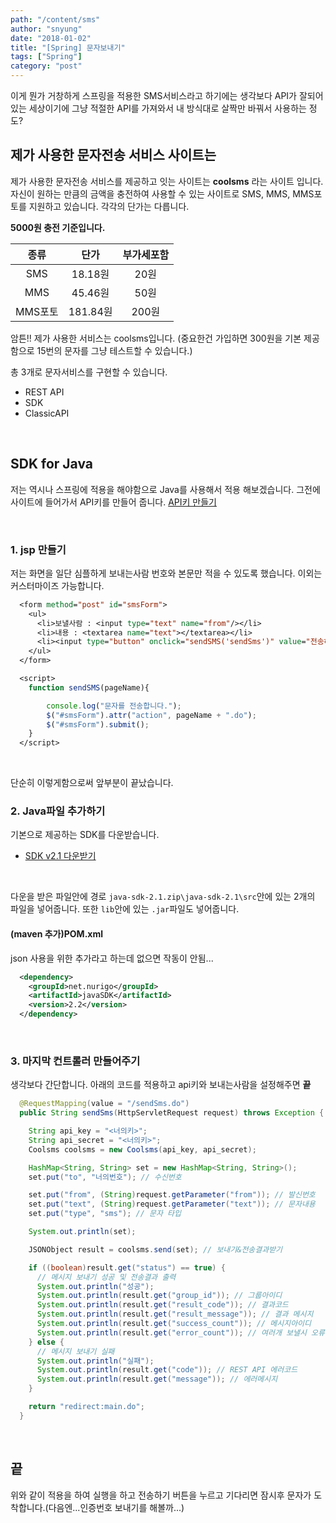 ```yaml
---
path: "/content/sms"
author: "snyung"
date: "2018-01-02"
title: "[Spring] 문자보내기"
tags: ["Spring"]
category: "post"
---
```


이게 뭔가 거창하게 스프링을 적용한 SMS서비스라고 하기에는 생각보다 API가 잘되어 있는 세상이기에 그냥 적절한 API를 가져와서 내 방식대로 살짝만 바꿔서 사용하는 정도?
<br/>

## 제가 사용한 문자전송 서비스 사이트는

제가 사용한 문자전송 서비스를 제공하고 잇는 사이트는 **coolsms** 라는 사이트 입니다. 자신이 원하는 만큼의 금액을 충전하여 사용할 수 있는 사이트로 SMS, MMS, MMS포토를 지원하고 있습니다. 각각의 단가는 다릅니다.
<br/>

**5000원 충전 기준입니다.**

|종류|단가|부가세포함|
|:-:|:-:|:-:|
|SMS|18.18원|20원|
|MMS|45.46원|50원|
|MMS포토|181.84원|200원|
암튼!! 제가 사용한 서비스는 coolsms입니다. (중요한건 가입하면 300원을 기본 제공함으로 15번의 문자를 그냥 테스트할 수 있습니다.)
<br/>

총 3개로 문자서비스를 구현할 수 있습니다.
  
- REST API
- SDK
- ClassicAPI

<br/>

## SDK for Java

저는 역시나 스프링에 적용을 해야함으로 Java를 사용해서 적용 해보겠습니다. 그전에 사이트에 들어가서 API키를 만들어 줍니다.
[API키 만들기](https://www.coolsms.co.kr/index.php?mid=service_setup&act=dispSmsconfigCredentials)

<br/>

### 1. jsp 만들기

저는 화면을 일단 심플하게 보내는사람 번호와 본문만 적을 수 있도록 했습니다. 이외는 커스터마이즈 가능합니다.

```jsp
  <form method="post" id="smsForm">
    <ul>
      <li>보낼사람 : <input type="text" name="from"/></li>
      <li>내용 : <textarea name="text"></textarea></li>
      <li><input type="button" onclick="sendSMS('sendSms')" value="전송하기" /></li>
    </ul>
  </form>

  <script>
    function sendSMS(pageName){

    	console.log("문자를 전송합니다.");
    	$("#smsForm").attr("action", pageName + ".do");
    	$("#smsForm").submit();
    }
  </script>
```

<br/>

단순히 이렇게함으로써 앞부분이 끝났습니다.
<br/>

### 2. Java파일 추가하기

기본으로 제공하는 SDK를 다운받습니다.
<br/>

- [SDK v2.1 다운받기](https://github.com/coolsms/java-sdk/archive/v2.1.zip)

<br/>

다운을 받은 파일안에 경로 `java-sdk-2.1.zip\java-sdk-2.1\src`안에 있는 2개의 파일을 넣어줍니다. 또한 `lib`안에 있는 `.jar`파일도 넣어줍니다.
<br/>

#### (maven 추가)POM.xml

json 사용을 위한 추가라고 하는데 없으면 작동이 안됨...

```xml
  <dependency>
    <groupId>net.nurigo</groupId>
    <artifactId>javaSDK</artifactId>
    <version>2.2</version>
  </dependency>
```

<br/>

### 3. 마지막 컨트롤러 만들어주기

생각보다 간단합니다. 아래의 코드를 적용하고 api키와 보내는사람을 설정해주면 **끝**

```java
  @RequestMapping(value = "/sendSms.do")
  public String sendSms(HttpServletRequest request) throws Exception {

    String api_key = "<너의키>";
    String api_secret = "<너의키>";
    Coolsms coolsms = new Coolsms(api_key, api_secret);

    HashMap<String, String> set = new HashMap<String, String>();
    set.put("to", "너의번호"); // 수신번호

    set.put("from", (String)request.getParameter("from")); // 발신번호
    set.put("text", (String)request.getParameter("text")); // 문자내용
    set.put("type", "sms"); // 문자 타입

    System.out.println(set);

    JSONObject result = coolsms.send(set); // 보내기&전송결과받기

    if ((boolean)result.get("status") == true) {
      // 메시지 보내기 성공 및 전송결과 출력
      System.out.println("성공");
      System.out.println(result.get("group_id")); // 그룹아이디
      System.out.println(result.get("result_code")); // 결과코드
      System.out.println(result.get("result_message")); // 결과 메시지
      System.out.println(result.get("success_count")); // 메시지아이디
      System.out.println(result.get("error_count")); // 여러개 보낼시 오류난 메시지 수
    } else {
      // 메시지 보내기 실패
      System.out.println("실패");
      System.out.println(result.get("code")); // REST API 에러코드
      System.out.println(result.get("message")); // 에러메시지
    }

    return "redirect:main.do";
  }
```

<br/>

## 끝

위와 같이 적용을 하여 실행을 하고 전송하기 버튼을 누르고 기다리면 잠시후 문자가 도착합니다.(다음엔...인증번호 보내기를 해볼까...)

